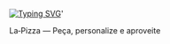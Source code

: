 [![Typing SVG](https://readme-typing-svg.herokuapp.com?font=Fira+Code&size=32&pause=1200&color=F75C7E&width=800&lines=La-Pizza+%7C+O+melhor+e-commerce+de+pizzas;Peça,+Personalize,+Aproveite)](https://git.io/typing-svg)'

<?xml version="1.0" encoding="UTF-8"?>


<!-- rotating group (3D-ish) -->
<g transform="translate(400,225)">
<!-- plate shadow -->
<ellipse cx="0" cy="110" rx="220" ry="34" fill="#000" opacity="0.15"/>


<!-- pizza layers grouped and animated to rotate slightly -->
<g id="pizza" filter="url(#shadow)">
<!-- crust (outer) -->
<g id="crust">
<circle r="180" fill="url(#gBase)" stroke="#d77a3a" stroke-width="8"/>
</g>


<!-- sauce (a bit smaller) -->
<g id="sauce">
<circle r="150" fill="#d63b2b"/>
</g>


<!-- cheese layer with subtle wobble -->
<g id="cheese">
<circle r="140" fill="#FFD97A"/>
</g>


<!-- pepperoni (multiple) -->
<g id="toppings">
<g id="pep" fill="#8B1E21">
<circle cx="-50" cy="-30" r="18"/>
<circle cx="60" cy="-10" r="20"/>
<circle cx="-10" cy="40" r="16"/>
<circle cx="110" cy="50" r="14"/>
<circle cx="-120" cy="10" r="16"/>
</g>
</g>
</g>


<!-- subtle 3D rotation animation using SMIL + transform -->
<animateTransform xlink:href="#pizza" attributeName="transform" attributeType="XML"
type="rotate" from="0 0 0" to="8 0 0" dur="2.6s" repeatCount="indefinite" additive="sum"/>


<!-- floating effect -->
<animateTransform xlink:href="#pizza" attributeName="transform" attributeType="XML"
type="translate" values="0 0; 0 -6; 0 0" dur="3.8s" repeatCount="indefinite" additive="sum"/>


<!-- slight skew to mimic perspective -->
<g transform="skewX(-6)">
<!-- plate -->
<ellipse cx="0" cy="170" rx="210" ry="36" fill="#ffffff" opacity="0.03"/>
</g>
</g>


<!-- caption -->
<text x="50%" y="420" text-anchor="middle" font-family="Inter, Helvetica, Arial" font-size="18" fill="#cbd5e1">La‑Pizza — Peça, personalize e aproveite</text>
</svg>
